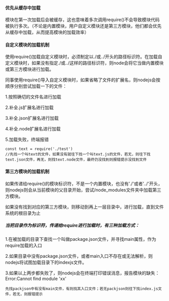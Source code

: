 #### 优先从缓存中加载

模块在第一次加载后会被缓存，这也意味着多次调用require()不会导致模块代码被执行多次。（不论是内置模块，用户自定义模块还是第三方模块，他们都会优先从缓存中加载，从而提高模块的加载效率）

#### 自定义模块的加载机制

使用require()加载自定义模块时，必须制定以./或../开头的路径标识符。在加载自定义模块时，如果没有指定./或../这样的路径标识符，则node会将它当做内置模块或第三方模块进行加载。

同事使用require()导入自定义模块时，如果省略了文件的扩展名，则nodejs会按顺序分别尝试加载一下的文件：

1.按照确切的文件名进行加载

2.补全.js扩展名进行加载

3.补全.json扩展名进行加载

4.补全.node扩展名进行加载

5.加载失败，终端报错

```
const text = require('./test')
//先找一个叫text的文件，如果没有就往下找一个叫text.js的文件，若无，则往下找text.json文件，再无，则找text.node文件，最终仍没找到则报错提示没找到文件
```



#### 第三方模块的加载机制

如果传递给require()的模块标识符，不是一个内置模块，也没有'./'或者'../'开头，则nodejs则会从当前模块的父目录开始，尝试/node_modules文件夹中加载第三方模块。

如果没有找到对应的第三方模块，则移动到再上一层目录中，进行加载，直到文件系统的根目录为止

##### 当把目录作为标识符，传递给require进行加载时，有三种加载方式：

1.在被加载的目录下查找一个叫做package.json文件，并寻找main属性，作为require加载的入口 

2.如果目录中没有package.json文件，或者main入口不存在或无法解析，则nodejs将试图加载目录下的indexjs文件。

3.如果以上两步都失败了，则nodejs会在终端打印错误消息，报告模块的缺失：Error:Cannot find module 'xx'

```
先找packjson中有没有main文件，有则找其入口文件；若无packjson则往下找index.js文件，若无，则报错提示
```

